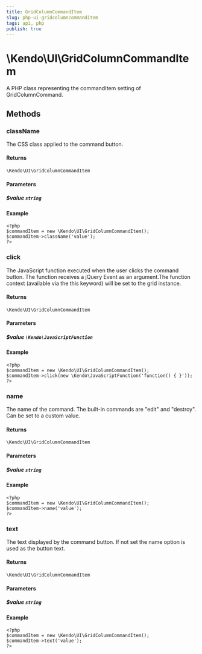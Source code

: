 ```yaml
---
title: GridColumnCommandItem
slug: php-ui-gridcolumncommanditem
tags: api, php
publish: true
---
```


# \Kendo\UI\GridColumnCommandItem

A PHP class representing the commandItem setting of GridColumnCommand.


## Methods

### className
The CSS class applied to the command button.

#### Returns
`\Kendo\UI\GridColumnCommandItem`

#### Parameters

##### $value `string`



#### Example 
    <?php
    $commandItem = new \Kendo\UI\GridColumnCommandItem();
    $commandItem->className('value');
    ?>

### click
The JavaScript function executed when the user clicks the command button. The function receives a jQuery Event as an argument.The function context (available via the this keyword) will be set to the grid instance.

#### Returns
`\Kendo\UI\GridColumnCommandItem`

#### Parameters

##### $value `\Kendo\JavaScriptFunction`



#### Example 
    <?php
    $commandItem = new \Kendo\UI\GridColumnCommandItem();
    $commandItem->click(new \Kendo\JavaScriptFunction('function() { }'));
    ?>

### name
The name of the command. The built-in commands are "edit" and "destroy". Can be set to a custom value.

#### Returns
`\Kendo\UI\GridColumnCommandItem`

#### Parameters

##### $value `string`



#### Example 
    <?php
    $commandItem = new \Kendo\UI\GridColumnCommandItem();
    $commandItem->name('value');
    ?>

### text
The text displayed by the command button. If not set the name option is used as the button text.

#### Returns
`\Kendo\UI\GridColumnCommandItem`

#### Parameters

##### $value `string`



#### Example 
    <?php
    $commandItem = new \Kendo\UI\GridColumnCommandItem();
    $commandItem->text('value');
    ?>

 
